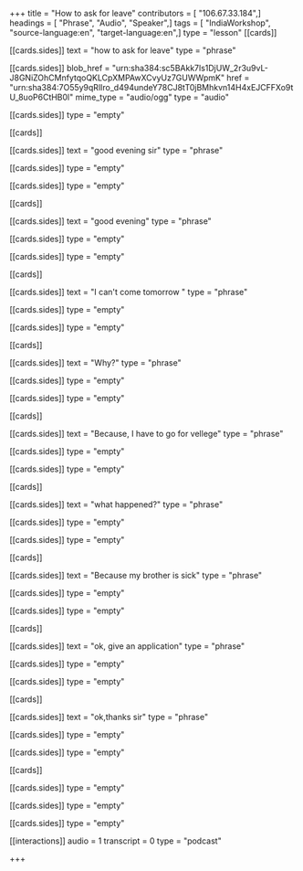 +++
title = "How to ask for leave"
contributors = [ "106.67.33.184",]
headings = [ "Phrase", "Audio", "Speaker",]
tags = [ "IndiaWorkshop", "source-language:en", "target-language:en",]
type = "lesson"
[[cards]]

[[cards.sides]]
text = "how to ask for leave"
type = "phrase"

[[cards.sides]]
blob_href = "urn:sha384:sc5BAkk7ls1DjUW_2r3u9vL-J8GNiZOhCMnfytqoQKLCpXMPAwXCvyUz7GUWWpmK"
href = "urn:sha384:7O55y9qRlIro_d494undeY78CJ8tT0jBMhkvn14H4xEJCFFXo9tU_8uoP6CtHB0l"
mime_type = "audio/ogg"
type = "audio"

[[cards.sides]]
type = "empty"

[[cards]]

[[cards.sides]]
text = "good evening sir"
type = "phrase"

[[cards.sides]]
type = "empty"

[[cards.sides]]
type = "empty"

[[cards]]

[[cards.sides]]
text = "good evening"
type = "phrase"

[[cards.sides]]
type = "empty"

[[cards.sides]]
type = "empty"

[[cards]]

[[cards.sides]]
text = "I can't come tomorrow "
type = "phrase"

[[cards.sides]]
type = "empty"

[[cards.sides]]
type = "empty"

[[cards]]

[[cards.sides]]
text = "Why?"
type = "phrase"

[[cards.sides]]
type = "empty"

[[cards.sides]]
type = "empty"

[[cards]]

[[cards.sides]]
text = "Because, I have to go for vellege"
type = "phrase"

[[cards.sides]]
type = "empty"

[[cards.sides]]
type = "empty"

[[cards]]

[[cards.sides]]
text = "what happened?"
type = "phrase"

[[cards.sides]]
type = "empty"

[[cards.sides]]
type = "empty"

[[cards]]

[[cards.sides]]
text = "Because my brother is sick"
type = "phrase"

[[cards.sides]]
type = "empty"

[[cards.sides]]
type = "empty"

[[cards]]

[[cards.sides]]
text = "ok, give an application"
type = "phrase"

[[cards.sides]]
type = "empty"

[[cards.sides]]
type = "empty"

[[cards]]

[[cards.sides]]
text = "ok,thanks sir"
type = "phrase"

[[cards.sides]]
type = "empty"

[[cards.sides]]
type = "empty"

[[cards]]

[[cards.sides]]
type = "empty"

[[cards.sides]]
type = "empty"

[[cards.sides]]
type = "empty"

[[interactions]]
audio = 1
transcript = 0
type = "podcast"

+++
